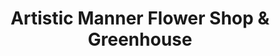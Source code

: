 ---
title: "Artistic Manner Flower Shop & Greenhouse"
url: /pelham/artistic-manner-flower-shop-und-greenhouse/
shop: Blumen
---